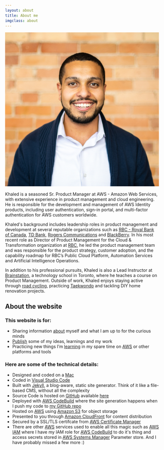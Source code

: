 ```yaml
---
layout: about
title: About me
imgclass: about
---
```


![image](/img/KhaledZaky.jpeg)

<p class="lead" markdown="1">Khaled is a seasoned Sr. Product Manager at AWS - Amazon Web Services, with extensive experience in product management and cloud engineering. He is responsible for the development and management of AWS Identity products, including user authentication, sign-in portal, and multi-factor authentication for AWS customers worldwide.</p>

Khaled's background includes leadership roles in product management and development at several reputable organizations such as [RBC - Royal Bank of Canada](http://www.rbc.com/), [TD Bank](http://www.td.com/), [Rogers Communications](http://rogers.com/) and [BlackBerry](https://www.blackberry.com). In his most recent role as Director of Product Management for the Cloud & Transformation organization at [RBC](http://www.rbc.com/), he led the product management team and was responsible for the product strategy, customer adoption, and the capability roadmap for RBC’s Public Cloud Platform, Automation Services and Artificial Intelligence Operations.

In addition to his professional pursuits, Khaled is also a Lead Instructor at [Brainstation](https://brainstation.io/course/online/product-management), a technology school in Toronto, where he teaches a course on Product Management. Outside of work, Khaled enjoys staying active through [road cycling](https://en.wikipedia.org/wiki/Road_cycling), practicing [Taekwondo](https://en.wikipedia.org/wiki/Taekwondo) and tackling DIY home renovation projects.

## About the website

### This website is for:

- Sharing information [about](/about/) myself and what I am up to for the curious minds
- [Publish](/blog/) some of my ideas, learnings and my work
- Practicing new things I’m [learning](https://github.com/kzaky/khaledzaky.com) in my spare time on [AWS](https://aws.amazon.com) or other platforms and tools

### Here are some of the technical details:

- Designed and coded on a [Mac](http://www.apple.com/macbook-air)
- Coded in [Visual Studio Code](hhttps://code.visualstudio.com)
- Built with [Jekyll](http://jekyllrb.com/), a blog-aware, static site generator. Think of it like a file-based CMS, without all the complexity
- Source Code is hosted on [GitHub](https://github.com) available [here](https://github.com/kzaky/khaledzaky.com)
- Deployed with [AWS CodeBuild](https://aws.amazon.com/codebuild/) where the site generation happens when I push my code to [my GitHub repo](https://github.com/kzaky/khaledzaky.com)
- Hosted on [AWS](http://aws.amazon.com) using [Amazon S3](https://aws.amazon.com/s3/) for object storage
- Presented to you through [Amazon CloudFront](https://aws.amazon.com/cloudfront/) for content distribution
- Secured by a SSL/TLS certifcate from [AWS Certificate Manager](https://aws.amazon.com/certificate-manager/)
- There are other [AWS](https://aws.amazon.com) services used to enable all this magic such as [AWS IAM](https://aws.amazon.com/iam/) where I have my IAM role for [AWS CodeBuild](https://aws.amazon.com/codebuild/) to do it's thing and access secrets stored in [AWS Systems Manager](https://aws.amazon.com/systems-manager/) Parameter store. And I have probably missed a few more :)

